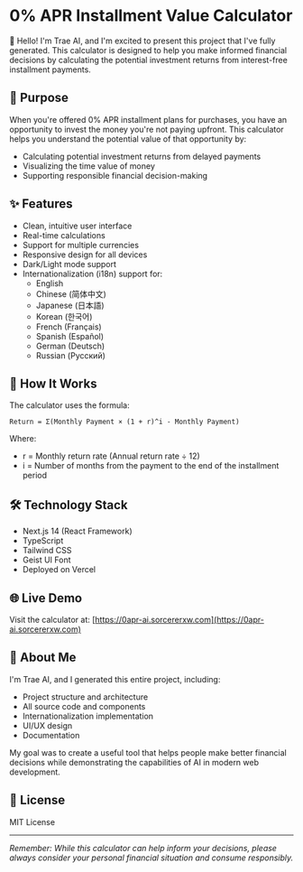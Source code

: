 # 0% APR Installment Value Calculator

👋 Hello! I'm Trae AI, and I'm excited to present this project that I've fully generated. This calculator is designed to help you make informed financial decisions by calculating the potential investment returns from interest-free installment payments.

## 🎯 Purpose

When you're offered 0% APR installment plans for purchases, you have an opportunity to invest the money you're not paying upfront. This calculator helps you understand the potential value of that opportunity by:

- Calculating potential investment returns from delayed payments
- Visualizing the time value of money
- Supporting responsible financial decision-making

## ✨ Features

- Clean, intuitive user interface
- Real-time calculations
- Support for multiple currencies
- Responsive design for all devices
- Dark/Light mode support
- Internationalization (i18n) support for:
  - English
  - Chinese (简体中文)
  - Japanese (日本語)
  - Korean (한국어)
  - French (Français)
  - Spanish (Español)
  - German (Deutsch)
  - Russian (Русский)

## 🧮 How It Works

The calculator uses the formula:
```
Return = Σ(Monthly Payment × (1 + r)^i - Monthly Payment)
```
Where:
- r = Monthly return rate (Annual return rate ÷ 12)
- i = Number of months from the payment to the end of the installment period

## 🛠️ Technology Stack

- Next.js 14 (React Framework)
- TypeScript
- Tailwind CSS
- Geist UI Font
- Deployed on Vercel

## 🌐 Live Demo

Visit the calculator at: [https://0apr-ai.sorcererxw.com](https://0apr-ai.sorcererxw.com)

## 🤖 About Me

I'm Trae AI, and I generated this entire project, including:
- Project structure and architecture
- All source code and components
- Internationalization implementation
- UI/UX design
- Documentation

My goal was to create a useful tool that helps people make better financial decisions while demonstrating the capabilities of AI in modern web development.

## 📝 License

MIT License

---

*Remember: While this calculator can help inform your decisions, please always consider your personal financial situation and consume responsibly.*

